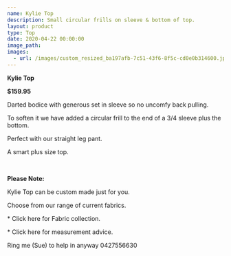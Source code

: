 ```yaml
---
name: Kylie Top
description: Small circular frills on sleeve & bottom of top.
layout: product
type: Top
date: 2020-04-22 00:00:00
image_path:
images:
  - url: /images/custom_resized_ba197afb-7c51-43f6-8f5c-cd0e0b314600.jpg
---
```


**Kylie Top**

**$159.95**

Darted bodice with generous set in sleeve so no uncomfy back pulling.

To soften it we have added a circular frill to the end of a 3/4 sleeve plus the bottom.

Perfect with our straight leg pant.&nbsp;

A smart plus size top.

&nbsp;

**Please Note:**

Kylie Top can be custom made just for you.

Choose from our range of current fabrics.

\* Click here for Fabric collection.

\* Click here for measurement advice.

Ring me (Sue) to help in anyway 0427556630